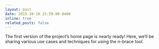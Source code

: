 ```yaml
---
layout: post
date: 2015-10-10 15:59:00-0400
inline: true
related_posts: false
---
```


The first version of the project’s home page is nearly ready!
Here, we’ll be sharing various use cases and techniques for using the n-brace tool.